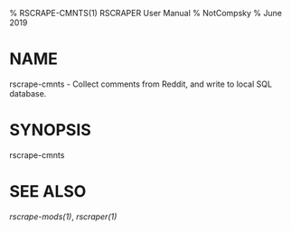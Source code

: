 % RSCRAPE-CMNTS(1) RSCRAPER User Manual
% NotCompsky
% June 2019

# NAME

rscrape-cmnts - Collect comments from Reddit, and write to local SQL database.

# SYNOPSIS
rscrape-cmnts

# SEE ALSO

*rscrape-mods(1)*, *rscraper(1)*
